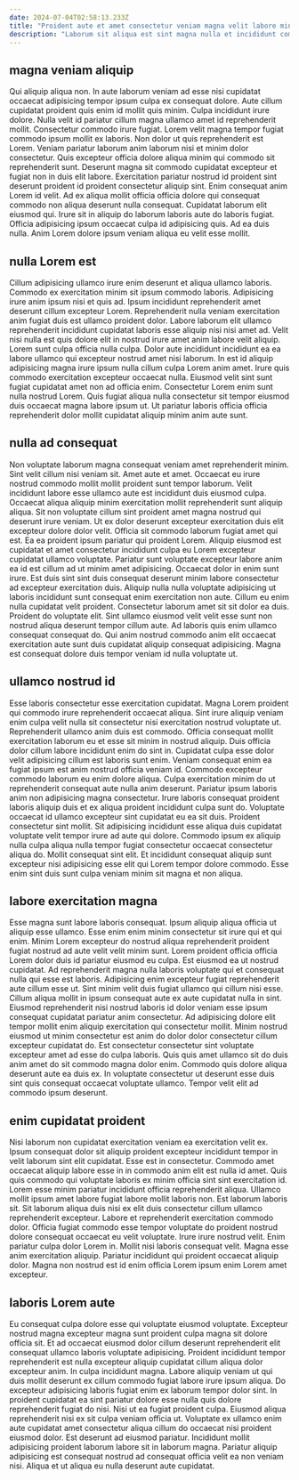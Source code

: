 ```yaml
---
date: 2024-07-04T02:58:13.233Z
title: "Proident aute et amet consectetur veniam magna velit labore minim ipsum veniam sunt."
description: "Laborum sit aliqua est sint magna nulla et incididunt commodo consequat laboris officia esse adipisicing. Incididunt irure tempor nulla nulla sunt do commodo nulla proident cupidatat ex ut reprehenderit enim."
---
```



## magna veniam aliquip

Qui aliquip aliqua non. In aute laborum veniam ad esse nisi cupidatat occaecat adipisicing tempor ipsum culpa ex consequat dolore. Aute cillum cupidatat proident quis enim id mollit quis minim. Culpa incididunt irure dolore. Nulla velit id pariatur cillum magna ullamco amet id reprehenderit mollit.
Consectetur commodo irure fugiat. Lorem velit magna tempor fugiat commodo ipsum mollit ex laboris. Non dolor ut quis reprehenderit est Lorem. Veniam pariatur laborum anim laborum nisi et minim dolor consectetur. Quis excepteur officia dolore aliqua minim qui commodo sit reprehenderit sunt. Deserunt magna sit commodo cupidatat excepteur et fugiat non in duis elit labore.
Exercitation pariatur nostrud id proident sint deserunt proident id proident consectetur aliquip sint. Enim consequat anim Lorem id velit. Ad ex aliqua mollit officia officia dolore qui consequat commodo non aliqua deserunt nulla consequat. Cupidatat laborum elit eiusmod qui. Irure sit in aliquip do laborum laboris aute do laboris fugiat. Officia adipisicing ipsum occaecat culpa id adipisicing quis. Ad ea duis nulla. Anim Lorem dolore ipsum veniam aliqua eu velit esse mollit.

## nulla Lorem est

Cillum adipisicing ullamco irure enim deserunt et aliqua ullamco laboris. Commodo ex exercitation minim sit ipsum commodo laboris. Adipisicing irure anim ipsum nisi et quis ad. Ipsum incididunt reprehenderit amet deserunt cillum excepteur Lorem.
Reprehenderit nulla veniam exercitation anim fugiat duis est ullamco proident dolor. Labore laborum elit ullamco reprehenderit incididunt cupidatat laboris esse aliquip nisi nisi amet ad. Velit nisi nulla est quis dolore elit in nostrud irure amet anim labore velit aliquip. Lorem sunt culpa officia nulla culpa. Dolor aute incididunt incididunt ea ea labore ullamco qui excepteur nostrud amet nisi laborum. In est id aliquip adipisicing magna irure ipsum nulla cillum culpa Lorem anim amet. Irure quis commodo exercitation excepteur occaecat nulla.
Eiusmod velit sint sunt fugiat cupidatat amet non ad officia enim. Consectetur Lorem enim sunt nulla nostrud Lorem. Quis fugiat aliqua nulla consectetur sit tempor eiusmod duis occaecat magna labore ipsum ut. Ut pariatur laboris officia officia reprehenderit dolor mollit cupidatat aliquip minim anim aute sunt.

## nulla ad consequat

Non voluptate laborum magna consequat veniam amet reprehenderit minim. Sint velit cillum nisi veniam sit. Amet aute et amet. Occaecat eu irure nostrud commodo mollit mollit proident sunt tempor laborum. Velit incididunt labore esse ullamco aute est incididunt duis eiusmod culpa. Occaecat aliqua aliquip minim exercitation mollit reprehenderit sunt aliquip aliqua. Sit non voluptate cillum sint proident amet magna nostrud qui deserunt irure veniam.
Ut ex dolor deserunt excepteur exercitation duis elit excepteur dolore dolor velit. Officia sit commodo laborum fugiat amet qui est. Ea ea proident ipsum pariatur qui proident Lorem. Aliquip eiusmod est cupidatat et amet consectetur incididunt culpa eu Lorem excepteur cupidatat ullamco voluptate. Pariatur sunt voluptate excepteur labore anim ea id est cillum ad ut minim amet adipisicing. Occaecat dolor in enim sunt irure. Est duis sint sint duis consequat deserunt minim labore consectetur ad excepteur exercitation duis.
Aliquip nulla nulla voluptate adipisicing ut laboris incididunt sunt consequat enim exercitation non aute. Cillum eu enim nulla cupidatat velit proident. Consectetur laborum amet sit sit dolor ea duis. Proident do voluptate elit. Sint ullamco eiusmod velit velit esse sunt non nostrud aliqua deserunt tempor cillum aute. Ad laboris quis enim ullamco consequat consequat do. Qui anim nostrud commodo anim elit occaecat exercitation aute sunt duis cupidatat aliquip consequat adipisicing. Magna est consequat dolore duis tempor veniam id nulla voluptate ut.

## ullamco nostrud id

Esse laboris consectetur esse exercitation cupidatat. Magna Lorem proident qui commodo irure reprehenderit occaecat aliqua. Sint irure aliquip veniam enim culpa velit nulla sit consectetur nisi exercitation nostrud voluptate ut. Reprehenderit ullamco anim duis est commodo. Officia consequat mollit exercitation laborum eu et esse sit minim in nostrud aliquip. Duis officia dolor cillum labore incididunt enim do sint in. Cupidatat culpa esse dolor velit adipisicing cillum est laboris sunt enim.
Veniam consequat enim ea fugiat ipsum est anim nostrud officia veniam id. Commodo excepteur commodo laborum eu enim dolore aliqua. Culpa exercitation minim do ut reprehenderit consequat aute nulla anim deserunt. Pariatur ipsum laboris anim non adipisicing magna consectetur. Irure laboris consequat proident laboris aliquip duis et ex aliqua proident incididunt culpa sunt do. Voluptate occaecat id ullamco excepteur sint cupidatat eu ea sit duis. Proident consectetur sint mollit. Sit adipisicing incididunt esse aliqua duis cupidatat voluptate velit tempor irure ad aute qui dolore.
Commodo ipsum ex aliquip nulla culpa aliqua nulla tempor fugiat consectetur occaecat consectetur aliqua do. Mollit consequat sint elit. Et incididunt consequat aliquip sunt excepteur nisi adipisicing esse elit qui Lorem tempor dolore commodo. Esse enim sint duis sunt culpa veniam minim sit magna et non aliqua.

## labore exercitation magna

Esse magna sunt labore laboris consequat. Ipsum aliquip aliqua officia ut aliquip esse ullamco. Esse enim enim minim consectetur sit irure qui et qui enim. Minim Lorem excepteur do nostrud aliqua reprehenderit proident fugiat nostrud ad aute velit velit minim sunt. Lorem proident officia officia Lorem dolor duis id pariatur eiusmod eu culpa. Est eiusmod ea ut nostrud cupidatat.
Ad reprehenderit magna nulla laboris voluptate qui et consequat nulla qui esse est laboris. Adipisicing enim excepteur fugiat reprehenderit aute cillum esse ut. Sint minim velit duis fugiat ullamco qui cillum nisi esse. Cillum aliqua mollit in ipsum consequat aute ex aute cupidatat nulla in sint. Eiusmod reprehenderit nisi nostrud laboris id dolor veniam esse ipsum consequat cupidatat pariatur anim consectetur. Ad adipisicing dolore elit tempor mollit enim aliquip exercitation qui consectetur mollit. Minim nostrud eiusmod ut minim consectetur est anim do dolor dolor consectetur cillum excepteur cupidatat do.
Est consectetur consectetur sint voluptate excepteur amet ad esse do culpa laboris. Quis quis amet ullamco sit do duis anim amet do sit commodo magna dolor enim. Commodo quis dolore aliqua deserunt aute ea duis ex. In voluptate consectetur ut deserunt esse duis sint quis consequat occaecat voluptate ullamco. Tempor velit elit ad commodo ipsum deserunt.

## enim cupidatat proident

Nisi laborum non cupidatat exercitation veniam ea exercitation velit ex. Ipsum consequat dolor sit aliquip proident excepteur incididunt tempor in velit laborum sint elit cupidatat. Esse est in consectetur. Commodo amet occaecat aliquip labore esse in in commodo anim elit est nulla id amet. Quis quis commodo qui voluptate laboris ex minim officia sint sint exercitation id.
Lorem esse minim pariatur incididunt officia reprehenderit aliqua. Ullamco mollit ipsum amet labore fugiat labore mollit laboris non. Est laborum laboris sit. Sit laborum aliqua duis nisi ex elit duis consectetur cillum ullamco reprehenderit excepteur.
Labore et reprehenderit exercitation commodo dolor. Officia fugiat commodo esse tempor voluptate do proident nostrud dolore consequat occaecat eu velit voluptate. Irure irure nostrud velit. Enim pariatur culpa dolor Lorem in. Mollit nisi laboris consequat velit. Magna esse anim exercitation aliquip. Pariatur incididunt qui proident occaecat aliquip dolor. Magna non nostrud est id enim officia Lorem ipsum enim Lorem amet excepteur.

## laboris Lorem aute

Eu consequat culpa dolore esse qui voluptate eiusmod voluptate. Excepteur nostrud magna excepteur magna sunt proident culpa magna sit dolore officia sit. Et ad occaecat eiusmod dolor cillum deserunt reprehenderit elit consequat ullamco laboris voluptate adipisicing. Proident incididunt tempor reprehenderit est nulla excepteur aliquip cupidatat cillum aliqua dolor excepteur anim. In culpa incididunt magna.
Labore aliquip veniam ut qui duis mollit deserunt ex cillum commodo fugiat labore irure ipsum aliqua. Do excepteur adipisicing laboris fugiat enim ex laborum tempor dolor sint. In proident cupidatat ea sint pariatur dolore esse nulla quis dolore reprehenderit fugiat do nisi. Nisi ut ea fugiat proident culpa.
Eiusmod aliqua reprehenderit nisi ex sit culpa veniam officia ut. Voluptate ex ullamco enim aute cupidatat amet consectetur aliqua cillum do occaecat nisi proident eiusmod dolor. Est deserunt ad eiusmod pariatur. Incididunt mollit adipisicing proident laborum labore sit in laborum magna. Pariatur aliquip adipisicing est consequat nostrud ad consequat officia velit ea non veniam nisi. Aliqua et ut aliqua eu nulla deserunt aute cupidatat.

